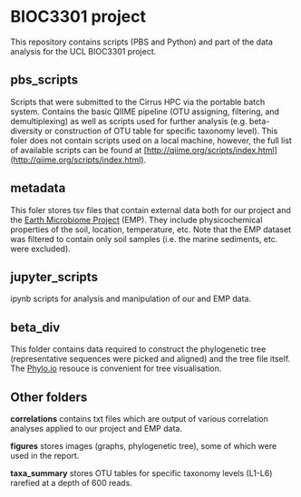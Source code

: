 # BIOC3301 project
This repository contains scripts (PBS and Python) and part of the data analysis for the UCL BIOC3301 project.

## pbs_scripts
Scripts that were submitted to the Cirrus HPC via the portable batch system. Contains the basic QIIME pipeline (OTU assigning, 
filtering, and demultiplexing) as well as scripts used for further analysis (e.g. beta-diversity or construction of OTU table for specific taxonomy level). This foler does not contain scripts used on a local machine, however, the full list of available scripts can be found at [http://qiime.org/scripts/index.html](http://qiime.org/scripts/index.html). 

## metadata 
This foler stores tsv files that contain external data both for our project and the [Earth Microbiome Project](http://www.earthmicrobiome.org/data-and-code/) (EMP). They include physicochemical properties of the soil, location, temperature, etc. Note that the EMP dataset was filtered to contain only soil samples (i.e. the marine sediments, etc. were excluded).

## jupyter_scripts 
ipynb scripts for  analysis and manipulation of our and EMP data.

## beta_div
This folder contains data required to construct the phylogenetic tree (representative sequences were picked and aligned) and
the tree file itself. The [Phylo.io](http://phylo.io/) resouce is convenient for tree visualisation. 

## Other folders 
**correlations** contains txt files which are output of various correlation analyses applied to our project and EMP data.

**figures** stores images (graphs, phylogenetic tree), some of which were used in the report.

**taxa_summary** stores OTU tables for specific taxonomy levels (L1-L6) rarefied at a depth of 600 reads. 
